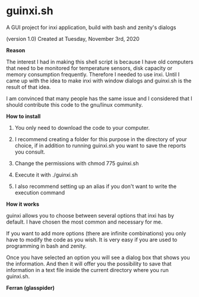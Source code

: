 # guinxi.sh
A GUI project for inxi application, build with bash and zenity's dialogs

(version 1.0)
Created at Tuesday, November 3rd, 2020


<b>Reason</b>


The interest I had in making this shell script is because I have old computers that need to be monitored for temperature sensors, disk capacity or memory consumption frequently. Therefore I needed to use inxi. Until I came up with the idea to make inxi with window dialogs and guinxi.sh is the result of that idea. 

I am convinced that many people has the same issue and I considered that I should contribute this code to the gnu/linux community.


<b>How to install</b> 


1) You only need to download the code to your computer. 

2) I recommend creating a folder for this purpose in the directory of your choice, if in addition to running guinxi.sh you want to save the reports you consult. 

3) Change the permissions with chmod 775 guinxi.sh

4) Execute it with ./guinxi.sh

5) I also recommend setting up an alias if you don't want to write the execution command 


<b>How it works</b> 


guinxi allows you to choose between several options that inxi has by default. I have chosen the most common and necessary for me. 

If you want to add more options (there are infinite combinations) you only have to modify the code as you wish. It is very easy if you are used to programming in bash and zenity.

Once you have selected an option you will see a dialog box that shows you the information. And then it will offer you the possibility to save that information in a text file inside the current directory where you run guinxi.sh.  



<b>Ferran (glasspider)</b> 
